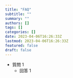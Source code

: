 ```yaml
---
title: "FAQ"
subtitle: ""
summary: ""
authors: []
tags: []
categories: []
date: 2023-04-06T16:26:33Z
lastmod: 2023-04-06T16:26:33Z
featured: false
draft: false
---
```


- 質問 1
    - 回答 1
